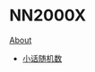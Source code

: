 # NN2000X

[About](https://github.com/NN2000X/nn2000x/blob/main/about.md)

- [小话随机数](https://github.com/NN2000X/nn2000x/blob/main/prng.md)
